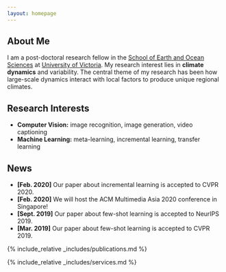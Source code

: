 ```yaml
---
layout: homepage
---
```


## About Me

I am a post-doctoral research fellow in the <a href="https://www.uvic.ca/science/seos/index.php/">School of Earth and Ocean Sciences</a> at <a href="https://www.uvic.ca/">University of Victoria</a>.
My research interest lies in <b> climate dynamics</b> and variability. The central theme of my research
has been how large-scale dynamics interact with local factors to produce unique regional climates.



## Research Interests

- **Computer Vision:** image recognition, image generation, video captioning
- **Machine Learning:** meta-learning, incremental learning, transfer learning

## News

- **[Feb. 2020]** Our paper about incremental learning is accepted to CVPR 2020.
- **[Feb. 2020]** We will host the ACM Multimedia Asia 2020 conference in Singapore!
- **[Sept. 2019]** Our paper about few-shot learning is accepted to NeurIPS 2019.
- **[Mar. 2019]** Our paper about few-shot learning is accepted to CVPR 2019.

{% include_relative _includes/publications.md %}

{% include_relative _includes/services.md %}
